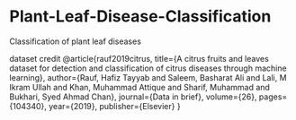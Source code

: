 # Plant-Leaf-Disease-Classification
Classification of plant leaf diseases


dataset credit
@article{rauf2019citrus,
  title={A citrus fruits and leaves dataset for detection and classification of citrus diseases through machine learning},
  author={Rauf, Hafiz Tayyab and Saleem, Basharat Ali and Lali, M Ikram Ullah and Khan, Muhammad Attique and Sharif, Muhammad and Bukhari, Syed Ahmad Chan},
  journal={Data in brief},
  volume={26},
  pages={104340},
  year={2019},
  publisher={Elsevier}
}
